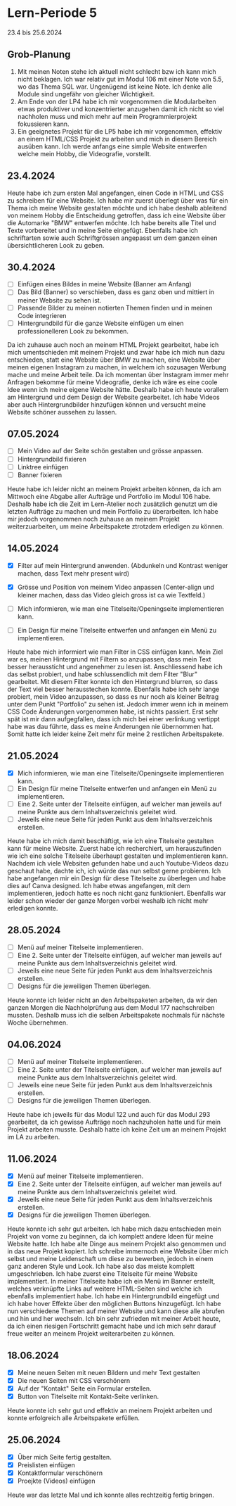 # Lern-Periode 5

23.4 bis 25.6.2024

## Grob-Planung

1. Mit meinen Noten stehe ich aktuell nicht schlecht bzw ich kann mich nicht beklagen. Ich war relativ gut im Modul 106 mit einer Note von 5.5, wo das Thema SQL war. Ungenügend ist keine Note. Ich denke alle Module sind ungefähr von gleicher Wichtigkeit.
2. Am Ende von der LP4 habe ich mir vorgenommen die Modularbeiten etwas produktiver und konzentrierter anzugehen damit ich nicht so viel nachholen muss und mich mehr auf mein Programmierprojekt fokussieren kann. 
3. Ein geeignetes Projekt für die LP5 habe ich mir vorgenommen, effektiv an einem HTML/CSS Projekt zu arbeiten und mich in diesem Bereich ausüben kann. Ich werde anfangs eine simple Website entwerfen welche mein Hobby, die Videografie, vorstellt.

## 23.4.2024

Heute habe ich zum ersten Mal angefangen, einen Code in HTML und CSS zu schreiben für eine Website. Ich habe mir zuerst überlegt über was für ein Thema ich meine Website gestalten möchte und ich habe deshalb ableitend von meinem Hobby die Entscheidung getroffen, dass ich eine Website über die Automarke "BMW" entwerfen möchte. Ich habe bereits alle Titel und Texte vorbereitet und in meine Seite eingefügt. Ebenfalls habe ich schriftarten sowie auch Schriftgrössen angepasst um dem ganzen einen übersichtlicheren Look zu geben.

## 30.4.2024

- [ ] Einfügen eines Bildes in meine Website (Banner am Anfang)
- [ ] Das Bild (Banner) so verschieben, dass es ganz oben und mittiert in meiner Website zu sehen ist.
- [ ] Passende Bilder zu meinen notierten Themen finden und in meinen Code integrieren
- [ ] Hintergrundbild für die ganze Website einfügen um einen professionelleren Look zu bekommen.

Da ich zuhause auch noch an meinem HTML Projekt gearbeitet, habe ich mich umentschieden mit meinem Projekt und zwar habe ich mich nun dazu entschieden, statt eine Website über BMW zu machen, eine Website über meinen eigenen Instagram zu machen, in welchem ich sozusagen Werbung mache und meine Arbeit teile. Da ich momentan über Instagram immer mehr Anfragen bekomme für meine Videografie, denke ich wäre es eine coole Idee wenn ich meine eigene Website hätte.
Deshalb habe ich heute vorallem am Hintergrund und dem Design der Website gearbeitet. Ich habe Videos aber auch Hintergrundbilder hinzufügen können und versucht meine Website schöner aussehen zu lassen.

## 07.05.2024

- [ ] Mein Video auf der Seite schön gestalten und grösse anpassen.
- [ ] Hintergrundbild fixieren
- [ ] Linktree einfügen
- [ ] Banner fixieren

Heute habe ich leider nicht an meinem Projekt arbeiten können, da ich am Mittwoch eine Abgabe aller Aufträge und Portfolio im Modul 106 habe. Deshalb habe ich die Zeit im Lern-Atelier noch zusätzlich genutzt um die letzten Aufträge zu machen und mein Portfolio zu überarbeiten. Ich habe mir jedoch vorgenommen noch zuhause an meinem Projekt weiterzuarbeiten, um meine Arbeitspakete ztrotzdem erledigen zu können.

## 14.05.2024

- [x] Filter auf mein Hintergrund anwenden. (Abdunkeln und Kontrast weniger machen, dass Text mehr present wird)
- [x] Grösse und Position von meinem Video anpassen (Center-align und kleiner machen, dass das Video gleich gross ist ca wie Textfeld.)
- [ ] Mich informieren, wie man eine Titelseite/Openingseite implementieren kann.
- [ ] Ein Design für meine Titelseite entwerfen und anfangen ein Menü zu implementieren.


Heute habe mich informiert wie man Filter in CSS einfügen kann. Mein Ziel war es, meinen Hintergrund mit Filtern so anzupassen, dass mein Text besser heraussticht und angenehmer zu lesen ist.
Anschliessend habe ich das selbst probiert, und habe schlussendlich mit dem Filter "Blur" gearbeitet. Mit diesem Filter konnte ich den Hintergrund blurren, so dass der Text viel besser herausstechen konnte.
Ebenfalls habe ich sehr lange probiert, mein Video anzupassen, so dass es nur noch als kleiner Beitrag unter dem Punkt "Portfolio" zu sehen ist. Jedoch immer wenn ich in meinem CSS Code Änderungen vorgenommen habe, ist nichts passiert. Erst sehr spät ist mir dann aufgegfallen, dass ich mich bei einer verlinkung vertippt habe was dau führte, dass es meine Änderungen nie übernommen hat.
Somit hatte ich leider keine Zeit mehr für meine 2 restlichen Arbeitspakete.

## 21.05.2024

- [x] Mich informieren, wie man eine Titelseite/Openingseite implementieren kann.
- [ ] Ein Design für meine Titelseite entwerfen und anfangen ein Menü zu implementieren.
- [ ] Eine 2. Seite unter der Titelseite einfügen, auf welcher man jeweils auf meine Punkte aus dem Inhaltsverzeichnis geleitet wird.
- [ ] Jeweils eine neue Seite für jeden Punkt aus dem Inhaltsverzeichnis erstellen.

Heute habe ich mich damit beschäftigt, wie ich eine Titelseite gestalten kann für meine Website.
Zuerst habe ich recherchiert, um herauszufinden wie ich eine solche Titelseite überhaupt gestalten und implementieren kann. Nachdem ich viele Websiten gefunden habe und auch Youtube-Videos dazu geschaut habe, dachte ich, ich würde das nun selbst gerne probieren. Ich habe angefangen mir ein Design für diese Titelseite zu überlegen und habe dies auf Canva designed. Ich habe etwas angefangen, mit dem implementieren, jedoch hatte es noch nicht ganz funktioniert. Ebenfalls war leider schon wieder der ganze Morgen vorbei weshalb ich nicht mehr erledigen konnte.

## 28.05.2024

- [ ] Menü auf meiner Titelseite implementieren.
- [ ] Eine 2. Seite unter der Titelseite einfügen, auf welcher man jeweils auf meine Punkte aus dem Inhaltsverzeichnis geleitet wird.
- [ ] Jeweils eine neue Seite für jeden Punkt aus dem Inhaltsverzeichnis erstellen.
- [ ] Designs für die jeweiligen Themen überlegen.

Heute konnte ich leider nicht an den Arbeitspaketen arbeiten, da wir den ganzen Morgen die Nachholprüfung aus dem Modul 177 nachschreiben mussten. Deshalb muss ich die selben Arbeitspakete nochmals für nächste Woche übernehmen.

## 04.06.2024

- [ ] Menü auf meiner Titelseite implementieren.
- [ ] Eine 2. Seite unter der Titelseite einfügen, auf welcher man jeweils auf meine Punkte aus dem Inhaltsverzeichnis geleitet wird.
- [ ] Jeweils eine neue Seite für jeden Punkt aus dem Inhaltsverzeichnis erstellen.
- [ ] Designs für die jeweiligen Themen überlegen.

Heute habe ich jeweils für das Modul 122 und auch für das Modul 293 gearbeitet, da ich gewisse Aufträge noch nachzuholen hatte und für mein Projekt arbeiten musste. Deshalb hatte ich keine Zeit um an meinem Projekt im LA zu arbeiten.

## 11.06.2024

- [x] Menü auf meiner Titelseite implementieren.
- [x] Eine 2. Seite unter der Titelseite einfügen, auf welcher man jeweils auf meine Punkte aus dem Inhaltsverzeichnis geleitet wird.
- [x] Jeweils eine neue Seite für jeden Punkt aus dem Inhaltsverzeichnis erstellen.
- [x] Designs für die jeweiligen Themen überlegen.

Heute konnte ich sehr gut arbeiten. Ich habe mich dazu entschieden mein Projekt von vorne zu beginnen, da ich komplett andere Ideen für meine Website hatte. Ich habe alte Dinge aus meinem Projekt also genommen und in das neue Projekt kopiert. Ich schreibe immernoch eine Website über mich selbst und meine Leidenschaft um diese zu bewerben, jedoch in einem ganz anderen Style und Look. Ich habe also das meiste komplett umgeschrieben. Ich habe zuerst eine Titelseite für meine Website implementiert. In meiner Titelseite habe ich ein Menü im Banner erstellt, welches verknüpfte Links auf weitere HTML-Seiten sind welche ich ebenfalls implementiert habe. Ich habe ein Hintergrundbild eingefügt und ich habe hover Effekte über den möglichen Buttons hinzugefügt. Ich habe nun verschiedene Themen auf meiner Website und kann diese alle abrufen und hin und her wechseln. Ich bin sehr zufrieden mit meiner Arbeit heute, da ich einen riesigen Fortschritt gemacht habe und ich mich sehr darauf freue weiter an meinem Projekt weiterarbeiten zu können.


## 18.06.2024

- [x] Meine neuen Seiten mit neuen Bildern und mehr Text gestalten
- [x] Die neuen Seiten mit CSS verschönern
- [x] Auf der "Kontakt" Seite ein Formular erstellen.
- [x] Button von Titelseite mit Kontakt-Seite verlinken.

Heute konnte ich sehr gut und effektiv an meinem Projekt arbeiten und konnte erfolgreich alle Arbeitspakete erfüllen.



## 25.06.2024

- [x] Über mich Seite fertig gestalten.
- [x] Preislisten einfügen
- [x] Kontaktformular verschönern
- [x] Proejkte (Videos) einfügen

Heute war das letzte Mal und ich konnte alles rechtzeitig fertig bringen.





